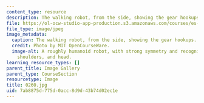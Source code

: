 ```yaml
---
content_type: resource
description: The walking robot, from the side, showing the gear hookups.
file: https://ol-ocw-studio-app-production.s3.amazonaws.com/courses/es-293-lego-robotics-spring-2007/7ab8875d775d0acc8d9d43b74d02ec1e_0260.jpg
file_type: image/jpeg
image_metadata:
  caption: The walking robot, from the side, showing the gear hookups.
  credit: Photo by MIT OpenCourseWare.
  image-alt: A roughly humanoid robot, with strong symmetry and recognizable feet,
    shoulders, and head.
learning_resource_types: []
parent_title: Image Gallery
parent_type: CourseSection
resourcetype: Image
title: 0260.jpg
uid: 7ab8875d-775d-0acc-8d9d-43b74d02ec1e
---
```

